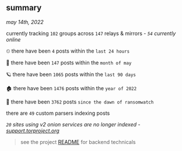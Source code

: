 
## summary
_may 14th, 2022_

currently tracking `102` groups across `147` relays & mirrors - _`54` currently online_

⏲ there have been `4` posts within the `last 24 hours`

🦈 there have been `147` posts within the `month of may`

🪐 there have been `1065` posts within the `last 90 days`

🏚 there have been `1476` posts within the `year of 2022`

🦕 there have been `3762` posts `since the dawn of ransomwatch`

there are `49` custom parsers indexing posts

_`20` sites using v2 onion services are no longer indexed - [support.torproject.org](https://support.torproject.org/onionservices/v2-deprecation/)_

> see the project [README](https://github.com/thetanz/ransomwatch#ransomwatch--) for backend technicals
